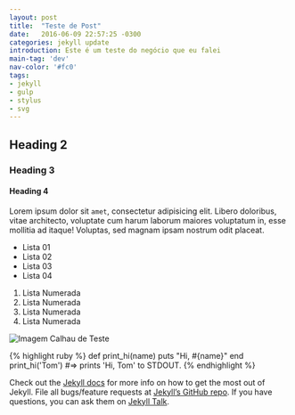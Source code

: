 ```yaml
---
layout: post
title:  "Teste de Post"
date:   2016-06-09 22:57:25 -0300
categories: jekyll update
introduction: Este é um teste do negócio que eu falei
main-tag: 'dev'
nav-color: '#fc0'
tags:
- jekyll
- gulp
- stylus
- svg
---
```


## Heading 2

### Heading 3

#### Heading 4

Lorem ipsum dolor sit `amet`, consectetur adipisicing elit. Libero doloribus, vitae architecto, voluptate cum harum laborum maiores voluptatum in, esse mollitia ad itaque! Voluptas, sed magnam ipsam nostrum odit placeat.

- Lista 01
- Lista 02
- Lista 03
- Lista 04

1. Lista Numerada
2. Lista Numerada
3. Lista Numerada
4. Lista Numerada

![Imagem Calhau de Teste](https://placehold.it/350x350)

{% highlight ruby %}
def print_hi(name)
  puts "Hi, #{name}"
end
print_hi('Tom')
#=> prints 'Hi, Tom' to STDOUT.
{% endhighlight %}

Check out the [Jekyll docs][jekyll-docs] for more info on how to get the most out of Jekyll. File all bugs/feature requests at [Jekyll’s GitHub repo][jekyll-gh]. If you have questions, you can ask them on [Jekyll Talk][jekyll-talk].

[jekyll-docs]: http://jekyllrb.com/docs/home
[jekyll-gh]:   https://github.com/jekyll/jekyll
[jekyll-talk]: https://talk.jekyllrb.com/
